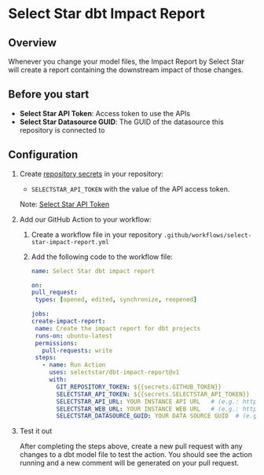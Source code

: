 # Select Star dbt Impact Report

## Overview

Whenever you change your model files, the Impact Report by Select Star will create a report containing the downstream impact of those changes.

## Before you start

- **Select Star API Token**: Access token to use the APIs
- **Select Star Datasource GUID**: The GUID of the datasource this repository is connected to

## Configuration

1. Create [repository secrets](https://docs.github.com/en/actions/security-guides/using-secrets-in-github-actions) in your repository:

   - `SELECTSTAR_API_TOKEN` with the value of the API access token.

   Note: [Select Star API Token](https://docs.selectstar.com/select-star-api/authentication)

2. Add our GitHub Action to your workflow:

   1. Create a workflow file in your repository `.github/workflows/select-star-impact-report.yml`
 
   2. Add the following code to the workflow file:

         ```yaml
      name: Select Star dbt impact report
   
      on:
        pull_request:
          types: [opened, edited, synchronize, reopened]
   
      jobs:
        create-impact-report:
          name: Create the impact report for dbt projects
          runs-on: ubuntu-latest
          permissions:
            pull-requests: write 
          steps:
            - name: Run Action
              uses: selectstar/dbt-impact-report@v1
              with:
                GIT_REPOSITORY_TOKEN: ${{secrets.GITHUB_TOKEN}}
                SELECTSTAR_API_TOKEN: ${{secrets.SELECTSTAR_API_TOKEN}}
                SELECTSTAR_API_URL: YOUR INSTANCE API URL   # (e.g.: https://api.production.selectstar.com/)
                SELECTSTAR_WEB_URL: YOUR INSTANCE WEB URL   # (e.g.: https://www.selectstar.com/)
                SELECTSTAR_DATASOURCE_GUID: YOUR DATA SOURCE GUID  # (e.g.: ds_aRjCTzAf4dPNigiV87Uggq)
         ```

3. Test it out

   After completing the steps above, create a new pull request with any changes to a dbt model file to test the action.
You should see the action running and a new comment will be generated on your pull request.